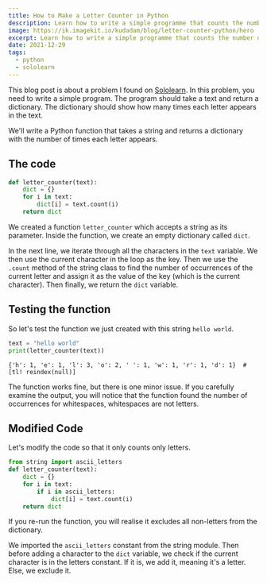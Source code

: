 ```yaml
---
title: How to Make a Letter Counter in Python
description: Learn how to write a simple programme that counts the number of times each letter appears in a string
image: https://ik.imagekit.io/kudadam/blog/letter-counter-python/hero
excerpt: Learn how to write a simple programme that counts the number of times each letter appears in a string
date: 2021-12-29
tags:
  - python
  - sololearn
---
```



This blog post is about a problem I found on [Sololearn](https://www.sololearn.com). In this problem, you need to write a simple program. The program should take a text and return a dictionary. The dictionary should show how many times each letter appears in the text.

We'll write a Python function that takes a string and returns a dictionary with the number of times each letter appears.

## The code

```python
def letter_counter(text):
    dict = {}
    for i in text:
        dict[i] = text.count(i)
    return dict
```

We created a function `letter_counter` which accepts a string as its parameter. Inside the function, we create an empty dictionary called `dict`.

In the next line, we iterate through all the characters in the `text` variable. We then use the current character in the loop as the key. Then we use the `.count` method of the string class to find the number of occurrences of the current letter and assign it as the value of the key (which is the current character).
Then finally, we return the `dict` variable.

## Testing the function

So let's test the function we just created with this string `hello world`.

```python
text = "hello world"
print(letter_counter(text))
```

```shell {no_frame=true}
{'h': 1, 'e': 1, 'l': 3, 'o': 2, ' ': 1, 'w': 1, 'r': 1, 'd': 1}  #[tl! reindex(null)]
```

The function works fine, but there is one minor issue.
If you carefully examine the output, you will notice that the function found the number of occurrences for whitespaces, whitespaces are not letters.


## Modified Code

Let's modify the code so that it only counts only letters.

```python
from string import ascii_letters
def letter_counter(text):
    dict = {}
    for i in text:
        if i in ascii_letters:
            dict[i] = text.count(i)
    return dict
```

If you re-run the function, you will realise it excludes all non-letters from the dictionary.

We imported the `ascii_letters` constant from the string module. Then before adding a character to the `dict` variable, we check if the current character is in the letters constant. If it is, we add it, meaning it's a letter. Else, we exclude it.
